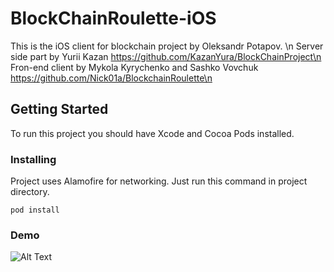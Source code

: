 # BlockChainRoulette-iOS

This is the iOS client for blockchain project by Oleksandr Potapov. \n
Server side part by Yurii Kazan https://github.com/KazanYura/BlockChainProject\n
Fron-end client by Mykola Kyrychenko and Sashko Vovchuk https://github.com/Nick01a/BlockchainRoulette\n

## Getting Started

To run this project you should have Xcode and Cocoa Pods installed.

### Installing 

Project uses Alamofire for networking. Just run this command in project directory.

```
pod install
```

### Demo

![Alt Text](https://media.giphy.com/media/J4DjUVGWK9tAqGMz2N/giphy.gif)



